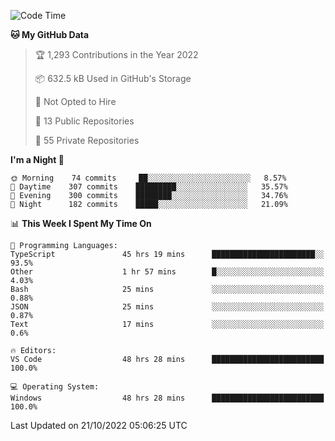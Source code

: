 <!--START_SECTION:waka-->
![Code Time](http://img.shields.io/badge/Code%20Time-3%2C181%20hrs%201%20min-blue)

**🐱 My GitHub Data** 

> 🏆 1,293 Contributions in the Year 2022
 > 
> 📦 632.5 kB Used in GitHub's Storage 
 > 
> 🚫 Not Opted to Hire
 > 
> 📜 13 Public Repositories 
 > 
> 🔑 55 Private Repositories  
 > 
**I'm a Night 🦉** 

```text
🌞 Morning    74 commits     ██░░░░░░░░░░░░░░░░░░░░░░░   8.57% 
🌆 Daytime    307 commits    █████████░░░░░░░░░░░░░░░░   35.57% 
🌃 Evening    300 commits    ████████░░░░░░░░░░░░░░░░░   34.76% 
🌙 Night      182 commits    █████░░░░░░░░░░░░░░░░░░░░   21.09%

```


📊 **This Week I Spent My Time On** 

```text
💬 Programming Languages: 
TypeScript               45 hrs 19 mins      ███████████████████████░░   93.5% 
Other                    1 hr 57 mins        █░░░░░░░░░░░░░░░░░░░░░░░░   4.03% 
Bash                     25 mins             ░░░░░░░░░░░░░░░░░░░░░░░░░   0.88% 
JSON                     25 mins             ░░░░░░░░░░░░░░░░░░░░░░░░░   0.87% 
Text                     17 mins             ░░░░░░░░░░░░░░░░░░░░░░░░░   0.6%

🔥 Editors: 
VS Code                  48 hrs 28 mins      █████████████████████████   100.0%

💻 Operating System: 
Windows                  48 hrs 28 mins      █████████████████████████   100.0%

```


 Last Updated on 21/10/2022 05:06:25 UTC
<!--END_SECTION:waka-->

